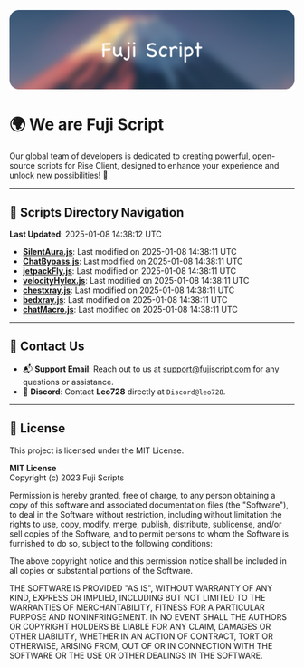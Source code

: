 ![Banner](.github/b.webp)

# 🌍 **We are Fuji Script**

Our global team of developers is dedicated to creating powerful, open-source scripts for Rise Client, designed to enhance your experience and unlock new possibilities! 🌟

---
<!-- SCRIPTS_NAVIGATION_START -->
## 📂 **Scripts Directory Navigation**

**Last Updated**: 2025-01-08 14:38:12 UTC

- **[SilentAura.js](scripts/SilentAura.js)**: Last modified on 2025-01-08 14:38:11 UTC
- **[ChatBypass.js](scripts/ChatBypass.js)**: Last modified on 2025-01-08 14:38:11 UTC
- **[jetpackFly.js](scripts/jetpackFly.js)**: Last modified on 2025-01-08 14:38:11 UTC
- **[velocityHylex.js](scripts/velocityHylex.js)**: Last modified on 2025-01-08 14:38:11 UTC
- **[chestxray.js](scripts/chestxray.js)**: Last modified on 2025-01-08 14:38:11 UTC
- **[bedxray.js](scripts/bedxray.js)**: Last modified on 2025-01-08 14:38:11 UTC
- **[chatMacro.js](scripts/chatMacro.js)**: Last modified on 2025-01-08 14:38:11 UTC

<!-- SCRIPTS_NAVIGATION_END -->

---

## 💬 **Contact Us**  
- 📬 **Support Email**: Reach out to us at [support@fujiscript.com](mailto:support@fujiscript.com) for any questions or assistance.  
- 💬 **Discord**: Contact **Leo728** directly at `Discord@leo728`.

---

## 📜 **License**

This project is licensed under the MIT License.  

**MIT License**  
Copyright (c) 2023 Fuji Scripts  

Permission is hereby granted, free of charge, to any person obtaining a copy of this software and associated documentation files (the "Software"), to deal in the Software without restriction, including without limitation the rights to use, copy, modify, merge, publish, distribute, sublicense, and/or sell copies of the Software, and to permit persons to whom the Software is furnished to do so, subject to the following conditions:  

The above copyright notice and this permission notice shall be included in all copies or substantial portions of the Software.  

THE SOFTWARE IS PROVIDED "AS IS", WITHOUT WARRANTY OF ANY KIND, EXPRESS OR IMPLIED, INCLUDING BUT NOT LIMITED TO THE WARRANTIES OF MERCHANTABILITY, FITNESS FOR A PARTICULAR PURPOSE AND NONINFRINGEMENT. IN NO EVENT SHALL THE AUTHORS OR COPYRIGHT HOLDERS BE LIABLE FOR ANY CLAIM, DAMAGES OR OTHER LIABILITY, WHETHER IN AN ACTION OF CONTRACT, TORT OR OTHERWISE, ARISING FROM, OUT OF OR IN CONNECTION WITH THE SOFTWARE OR THE USE OR OTHER DEALINGS IN THE SOFTWARE.  

